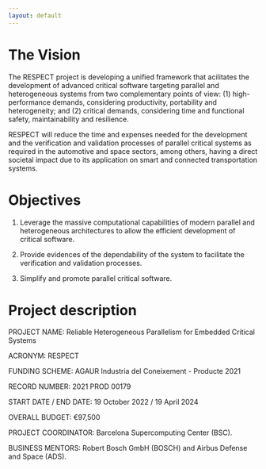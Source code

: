 ```yaml
---
layout: default
---
```


# The Vision

The RESPECT project is developing a unified framework that acilitates the development of advanced critical software targeting parallel and heterogeneous systems from two complementary points of view: (1) high-performance demands, considering productivity, portability and heterogeneity; and (2) critical demands, considering time and functional safety, maintainability and resilience.

RESPECT will reduce the time and expenses needed for the development and the verification and validation processes of parallel critical systems as required in the automotive and space sectors, among others, having a direct societal impact due to its application on smart and connected transportation systems.


# Objectives

1. Leverage the massive computational capabilities of modern parallel and heterogeneous architectures to allow the efficient development of critical software.

2. Provide evidences of the dependability of the system to facilitate the verification and validation processes.

3. Simplify and promote parallel critical software.


# Project description

PROJECT NAME: Reliable Heterogeneous Parallelism for Embedded Critical Systems

ACRONYM: RESPECT

FUNDING SCHEME: AGAUR Industria del Coneixement - Producte 2021

RECORD NUMBER: 2021 PROD 00179

START DATE / END DATE: 19 October 2022 / 19 April 2024

OVERALL BUDGET: €97,500

PROJECT COORDINATOR: Barcelona Supercomputing Center (BSC).

BUSINESS MENTORS: Robert Bosch GmbH (BOSCH) and Airbus Defense and Space (ADS).
